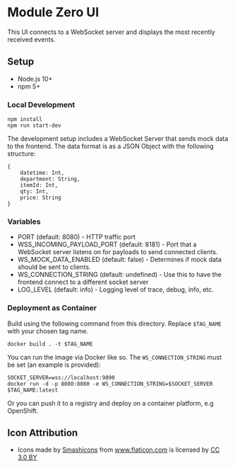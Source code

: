 # Module Zero UI
This UI connects to a WebSocket server and displays the most recently received
events.

## Setup

* Node.js 10+
* npm 5+


### Local Development

```
npm install
npm run start-dev
```

The development setup includes a WebSocket Server that sends mock data to the
frontend. The data format is as a JSON Object with the following structure:

```
{
    datetime: Int,
    department: String,
    itemId: Int,
    qty: Int,
    price: String
}
```

### Variables

* PORT (default: 8080) - HTTP traffic port
* WSS_INCOMING_PAYLOAD_PORT (default: 8181) - Port that a WebSocket server listens on for payloads to send connected clients.
* WS_MOCK_DATA_ENABLED (default: false) - Determines if mock data should be sent to clients. 
* WS_CONNECTION_STRING (default: undefined) - Use this to have the frontend connect to a different socket server
* LOG_LEVEL (default: info) - Logging level of trace, debug, info, etc.

### Deployment as Container

Build using the following command from this directory. Replace `$TAG_NAME` with
your chosen tag name.

```
docker build . -t $TAG_NAME
```

You can run the image via Docker like so. The `WS_CONNECTION_STRING` must be
set (an example is provided):

```
SOCKET_SERVER=wss://localhost:9090
docker run -d -p 8080:8080 -e WS_CONNECTION_STRING=$SOCKET_SERVER $TAG_NAME:latest
```

Or you can push it to a registry and deploy on a container platform, e.g OpenShift.


## Icon Attribution

* <div>Icons made by <a href="https://www.flaticon.com/authors/smashicons" title="Smashicons">Smashicons</a> from <a href="https://www.flaticon.com/" title="Flaticon">www.flaticon.com</a> is licensed by <a href="http://creativecommons.org/licenses/by/3.0/" title="Creative Commons BY 3.0" target="_blank">CC 3.0 BY</a></div>